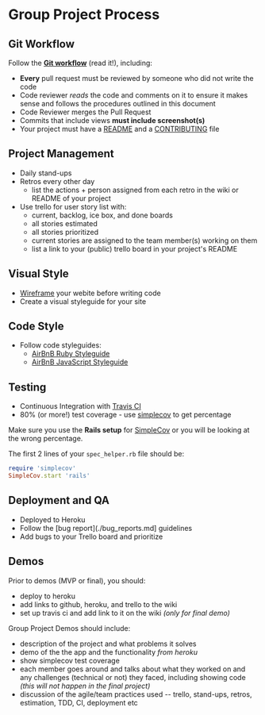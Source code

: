 # Group Project Process

## Git Workflow
Follow the **[Git workflow](./git-workflow.md)** (read it!), including:  

* **Every** pull request must be reviewed by someone who did not write the code
* Code reviewer *reads* the code and comments on it to ensure it makes sense and follows the procedures outlined in this document
* Code Reviewer merges the Pull Request
* Commits that include views **must include screenshot(s)**
* Your project must have a [README](./git-workflow.md#readme) and a
[CONTRIBUTING](git-workflow.md#contributingmd) file

## Project Management
* Daily stand-ups
* Retros every other day
	* list the actions + person assigned from each retro in the wiki or README of your project 
* Use trello for user story list with:
	* current, backlog, ice box, and done boards
	* all stories estimated
	* all stories prioritized
	* current stories are assigned to the team member(s) working on them
	* list a link to your (public) trello board in your project's README

## Visual Style
* [Wireframe](./wireframing.md) your webite before writing code
* Create a visual styleguide for your site

## Code Style
* Follow code styleguides:
	* [AirBnB Ruby Styleguide](https://github.com/airbnb/ruby)
	* [AirBnB JavaScript Styleguide](https://github.com/airbnb/javascript)

## Testing
* Continuous Integration with [Travis CI](https://travis-ci.org/)
* 80% (or more!) test coverage - use [simplecov](https://www.ruby-toolbox.com/projects/simplecov) to get percentage

Make sure you use the **Rails setup** for
[SimpleCov](https://github.com/colszowka/simplecov) or you will be
looking at the wrong percentage.

The first 2 lines of your `spec_helper.rb` file should be:
```ruby
require 'simplecov'
SimpleCov.start 'rails'
```

## Deployment and QA
* Deployed to Heroku
* Follow the [bug report](./bug_reports.md] guidelines
* Add bugs to your Trello board and prioritize

## Demos

Prior to demos (MVP or final), you should:

- deploy to heroku
- add links to github, heroku, and trello to the wiki
- set up travis ci and add link to it on the wiki *(only for final demo)*

Group Project Demos should include:

- description of the project and what problems it solves
- demo of the the app and the functionality *from heroku*
- show simplecov test coverage
- each member goes around and talks about what they worked on and any challenges (technical or not) they faced, including showing code *(this will not happen in the final project)*
- discussion of the agile/team practices used -- trello, stand-ups, retros, estimation, TDD, CI, deployment etc
